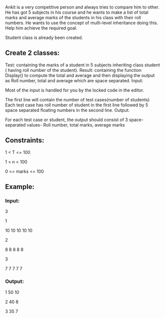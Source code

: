 Ankit is a very competitive person and always tries to compare him to other. He has got 5 subjects in his course and he wants to make a list of total marks and average marks of the students in his class with their roll numbers. He wants to use the concept of multi-level inheritance doing this. Help him achieve the required goal.   

Student class is already been created.

## Create 2 classes:

Test: containing the marks of a student in 5 subjects inheriting class student ( having roll number of the student).
Result: containing the function Display() to compute the total and average and then displaying the output as Roll number, total and average which are space separated.
Input:

Most of the input is handled for you by the locked code in the editor.

The first line will contain the number of test cases(number of students)
Each test case has roll number of student in the first line followed by 5 space separated floating numbers in the second line.
Output:

For each test case or student, the output should consist of 3 space-separated values- Roll number, total marks, average marks 

## Constraints: 

1 < T <= 100

1 < n < 100

0 <= marks <= 100
 

## Example:

### Input:

3

1

10 10 10 10 10

2

8 8 8 8 8 

3

7 7 7 7 7

### Output:

1 50 10

2 40 8

3 35 7
